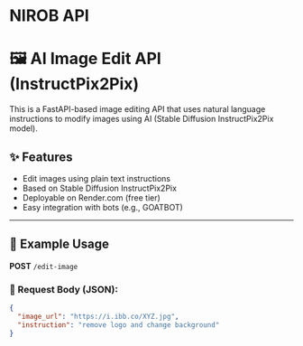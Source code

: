 # NIROB API
# 🖼️ AI Image Edit API (InstructPix2Pix)

This is a FastAPI-based image editing API that uses natural language instructions to modify images using AI (Stable Diffusion InstructPix2Pix model).

## ✨ Features

- Edit images using plain text instructions
- Based on Stable Diffusion InstructPix2Pix
- Deployable on Render.com (free tier)
- Easy integration with bots (e.g., GOATBOT)

---

## 🚀 Example Usage

**POST** `/edit-image`

### 🔸 Request Body (JSON):
```json
{
  "image_url": "https://i.ibb.co/XYZ.jpg",
  "instruction": "remove logo and change background"
}
